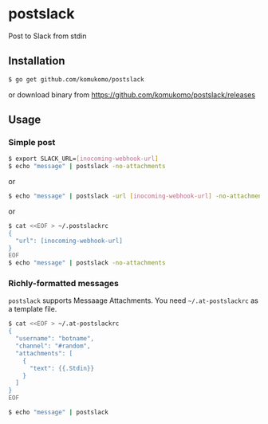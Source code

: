 # postslack
Post to Slack from stdin

## Installation
```sh
$ go get github.com/komukomo/postslack
```
or download binary from https://github.com/komukomo/postslack/releases


## Usage

### Simple post
```sh
$ export SLACK_URL=[inocoming-webhook-url]
$ echo "message" | postslack -no-attachments
```
or

```sh
$ echo "message" | postslack -url [inocoming-webhook-url] -no-attachments
```

or

```sh
$ cat <<EOF > ~/.postslackrc
{
  "url": [inocoming-webhook-url]
}
EOF
$ echo "message" | postslack -no-attachments
```

### Richly-formatted messages
`postslack` supports Messaage Attachments.
You need `~/.at-postslackrc` as a template file.

```sh
$ cat <<EOF > ~/.at-postslackrc
{
  "username": "botname",
  "channel": "#random",
  "attachments": [
    {
      "text": {{.Stdin}}
    }
  ]
}
EOF

$ echo "message" | postslack
```
